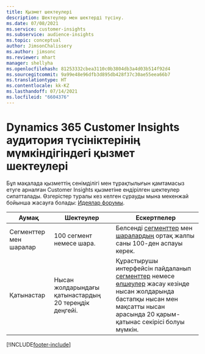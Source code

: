 ```yaml
---
title: Қызмет шектеулері
description: Шектеулер мен шектерді түсіну.
ms.date: 07/08/2021
ms.service: customer-insights
ms.subservice: audience-insights
ms.topic: conceptual
author: JimsonChalissery
ms.author: jimsonc
ms.reviewer: mhart
manager: shellyha
ms.openlocfilehash: 81253332cbea3110c0b3804db3a4d03b514f92d4
ms.sourcegitcommit: 9a99e48e96dfb3d895db428f37c30ae55eea66b7
ms.translationtype: HT
ms.contentlocale: kk-KZ
ms.lasthandoff: 07/14/2021
ms.locfileid: "6604376"
---
```

# <a name="service-limits-in-dynamics-365-customer-insights-audience-insights-capability"></a>Dynamics 365 Customer Insights аудитория түсініктерінің мүмкіндігіндегі қызмет шектеулері

Бұл мақалада қызметтің сенімділігі мен тұрақтылығын қамтамасыз етуге арналған Customer Insights қызметіне ендірілген шектеулер сипатталады. Өзгерістер туралы кез келген сұрауды мына мекенжай бойынша жасауға болады: [Идеялар форумы](https://go.microsoft.com/fwlink/?linkid=2074172). 
 
| Аумақ  | Шектеулер  | Ескертпелер |
|-------------|---------------------------------------------------------------------|---------------------------------------------------------------------|
| Сегменттер мен шаралар | 100 сегмент немесе шара. | Белсенді [сегменттер](segments.md) мен [шаралардың](measures.md) ортақ жалпы саны 100-ден аспауы керек.  |
| Қатынастар | Нысан жолдарындағы қатынастардың 20 тереңдік деңгейі. | Құрастырушы интерфейсін пайдаланып [сегменттер](segments.md) немесе [өлшеулер](measures.md) жасау кезінде нысан жолдарында бастапқы нысан мен мақсатты нысан арасында 20 қарым-қатынас секірісі болуы мүмкін.  |


[!INCLUDE[footer-include](../includes/footer-banner.md)]
